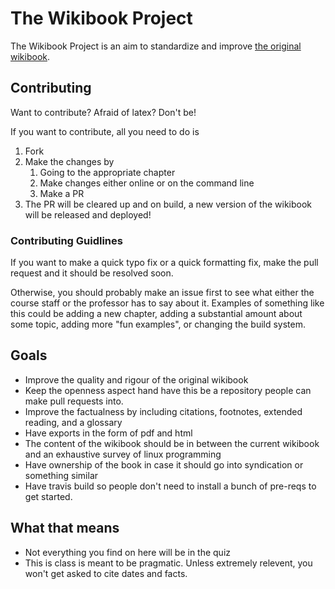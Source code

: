 # The Wikibook Project

The Wikibook Project is an aim to standardize and improve [the original wikibook](https://github.com/angrave/SystemProgramming/wiki).

## Contributing

Want to contribute? Afraid of latex? Don't be!

If you want to contribute, all you need to do is
1. Fork
2. Make the changes by
    1. Going to the appropriate chapter
    2. Make changes either online or on the command line
    3. Make a PR
3. The PR will be cleared up and on build, a new version of the wikibook will be released and deployed!

### Contributing Guidlines

If you want to make a quick typo fix or a quick formatting fix, make the pull request and it should be resolved soon.

Otherwise, you should probably make an issue first to see what either the course staff or the professor has to say about it. Examples of something like this could be adding a new chapter, adding a substantial amount about some topic, adding more "fun examples", or changing the build system.

## Goals

* Improve the quality and rigour of the original wikibook
* Keep the openness aspect hand have this be a repository people can make pull requests into.
* Improve the factualness by including citations, footnotes, extended reading, and a glossary
* Have exports in the form of pdf and html
* The content of the wikibook should be in between the current wikibook and an exhaustive survey of linux programming
* Have ownership of the book in case it should go into syndication or something similar
* Have travis build so people don't need to install a bunch of pre-reqs to get started.

## What that means
* Not everything you find on here will be in the quiz
* This is class is meant to be pragmatic. Unless extremely relevent, you won't get asked to cite dates and facts.
